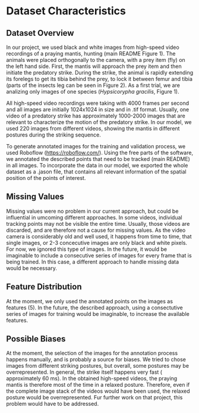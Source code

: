 # Dataset Characteristics

## Dataset Overview

In our project, we used black and white images from high-speed video recordings of a praying mantis, hunting (main README Figure 1). The animals were placed orthogonally to the camera, with a prey item (fly) on the left hand side. First, the mantis will approach the prey item and then initiate the predatory strike. During the strike, the animal is rapidly extending its forelegs to get its tibia behind the prey, to lock it between femur and tibia (parts of the insects leg can be seen in Figure 2). As a first trial, we are analizing only images of one species (_Hypsicorypha gracilis_, Figure 1).

All high-speed video recordings were taking with 4000 frames per second and all images are initially 1024x1024 in size and in .tif format. Usually, one video of a predatory strike has approximately 1000-2000 images that are relevant to characterize the motion of the predatory strike. In our model, we used 220 images from different videos, showing the mantis in different postures during the striking sequence.

To generate annotated images for the training and validation process, we used Roboflow (https://roboflow.com/). Using the free parts of the software, we annotated the described points that need to be tracked (main README) in all images. To incorporate the data in our model, we exported the whole dataset as a .jason file, that contains all relevant information of the spatial position of the points of interest.

## Missing Values

Missing values were no problem in our current approach, but could be influential in umcoming different approaches. In some videos, individual tracking points may not be visible the entire time. Usually, those videos are discarded, and are therefore not a cause for missing values.
As the video camera is considerably old and well used, it happens from time to time, that single images, or 2-3 concecutive images are only black and white pixels.
For now, we ignored this type of images. In the future, it would be imaginable to include a consecutive series of images for every frame that is being trained. In this case, a different approach to handle missing data would be necessary.

## Feature Distribution

At the moment, we only used the annotated points on the images as features (5). In the future, the described approach, using a consectutive series of images for training would be imaginable, to increase the available features.

## Possible Biases

At the moment, the selection of the images for the annotation process happens manually, and is probably a source for biases. We tried to chose images from different striking postures, but overall, some postures may be overrepresented. In general, the strike itself happens very fast ( approximately 60 ms). In the obtained high-speed videos, the praying mantis is therefore most of the time in a relaxed posture. Therefore, even if the complete image stack of the videos would have been used, the relaxed posture would be overrepresented. Fur further work on that project, this problem would have to be addressed.

